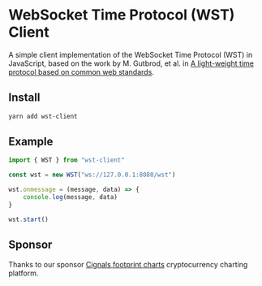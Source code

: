 # WebSocket Time Protocol (WST) Client

A simple client implementation of the WebSocket Time Protocol (WST) in JavaScript, based on the work by M. Gutbrod, et al. in [A light-weight time protocol based on common web standards](https://uhr.ptb.de/wst/paper).

## Install

```bash
yarn add wst-client
```

## Example

```javascript
import { WST } from "wst-client"

const wst = new WST("ws://127.0.0.1:8080/wst")

wst.onmessage = (message, data) => {
    console.log(message, data)
}

wst.start()
```

## Sponsor

Thanks to our sponsor [Cignals footprint charts](https://cignals.io/) cryptocurrency charting platform.


